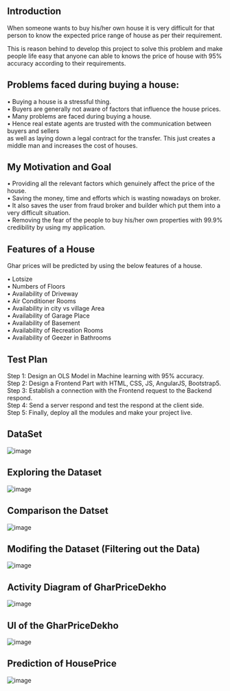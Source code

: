 ## Introduction

When someone wants to buy his/her own house it is very difficult for that person to know the expected price range of house as per their requirement.

This is reason behind to develop this project to solve this problem and make people life easy that anyone can able to knows the price of house with 95% accuracy according to their requirements.



## Problems faced during buying a house:

• Buying a house is a stressful thing.\
• Buyers are generally not aware of factors that influence the house prices.\
• Many problems are faced during buying a house.\
• Hence real estate agents are trusted with the communication between buyers and sellers\
as well as laying down a legal contract for the transfer. This just creates a middle man
and increases the cost of houses.

## My Motivation and Goal


• Providing all the relevant factors which genuinely affect the price of the house.\
• Saving the money, time and efforts which is wasting nowadays on broker.\
• It also saves the user from fraud broker and builder which put them into a very difficult
situation.\
• Removing the fear of the people to buy his/her own properties with 99.9% credibility by
using my application.

## Features of a House

Ghar prices will be predicted by using the below features of a house.

• Lotsize \
• Numbers of Floors\
• Availability of Driveway \
• Air Conditioner Rooms\
• Availability in city vs village Area\
• Availability of Garage Place\
• Availability of Basement\
• Availability of Recreation Rooms\
• Availability of Geezer in Bathrooms

## Test Plan

Step 1: Design an OLS Model in Machine learning with 95% accuracy.\
Step 2: Design a Frontend Part with HTML, CSS, JS, AngularJS, Bootstrap5.\
Step 3: Establish a connection with the Frontend request to the Backend respond.\
Step 4: Send a server respond and test the respond at the client side.\
Step 5: Finally, deploy all the modules and make your project live.


## DataSet
![image](https://user-images.githubusercontent.com/61939693/153761338-7416a5fe-4464-4759-a24d-5232c3e6f4ec.png)

## Exploring the Dataset 
![image](https://user-images.githubusercontent.com/61939693/153761373-a07e4249-4816-4dc8-83d2-c1d08cf032a7.png)

## Comparison the Datset 
![image](https://user-images.githubusercontent.com/61939693/153761416-3594c2c8-cf23-4714-a433-4588d621367c.png)

## Modifing the Dataset (Filtering out the Data)
![image](https://user-images.githubusercontent.com/61939693/153761464-368cb0b1-8831-4fa6-9896-5ccdc68a6739.png)


## Activity Diagram of GharPriceDekho
![image](https://user-images.githubusercontent.com/61939693/153761492-2db9da93-db98-4bbf-a088-273763aef888.png)

## UI of the GharPriceDekho
![image](https://user-images.githubusercontent.com/61939693/153761545-a2c5726c-e48e-422e-b14a-495a6413a087.png)


## Prediction of HousePrice
![image](https://user-images.githubusercontent.com/61939693/153761572-401d9152-ee34-47b5-a9fb-d3aef5ca5710.png)







